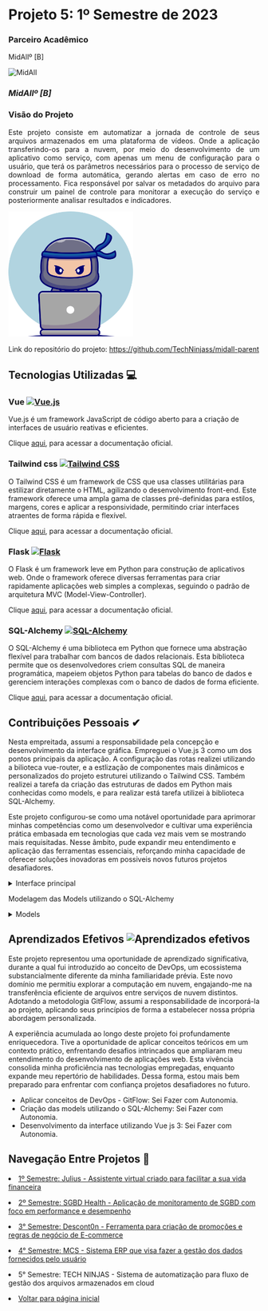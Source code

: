 # Projeto 5: 1º Semestre de 2023

### Parceiro Acadêmico

MidAllº [B] 

![MidAll](https://user-images.githubusercontent.com/79945984/225166828-fd8d6942-68e5-4c26-9466-06bc7b08e0d0.png)

### *MidAllº [B]*

### Visão do Projeto

<p align="justify">
Este projeto consiste em automatizar a jornada de controle de seus arquivos armazenados em uma plataforma de vídeos. Onde a aplicação  transferindo-os para a nuvem, por meio do desenvolvimento de um aplicativo como serviço, com apenas um menu de configuração para o usuário, que terá os parâmetros necessários para o processo de serviço de download de forma automática, gerando alertas em caso de erro no processamento. Fica responsável por salvar os metadados do arquivo para construir um painel de controle para monitorar a execução do serviço e posteriormente analisar resultados e indicadores.
</p>

[<img src ="https://github.com/TechNinjass/midall-parent/blob/main/docs/Images/logo-techNinjass.png" width="250" height="250"/>](https://github.com/TechNinjass/midall-parent "Tech Ninjas Repositório")


Link do repositório do projeto: https://github.com/TechNinjass/midall-parent

## Tecnologias Utilizadas 💻

### Vue [![Vue.js](https://img.shields.io/badge/Vue.js-%234FC08D.svg?style=for-the-badge&logo=vue.js&logoColor=white)](https://vuejs.org/)

Vue.js é um framework JavaScript de código aberto para a criação de interfaces de usuário reativas e eficientes.

Clique [aqui](https://vuejs.org/), para acessar a documentação oficial.

### Tailwind css  [![Tailwind CSS](https://img.shields.io/badge/Built_with-Tailwind_CSS-38B2AC?logo=tailwind-css&style=flat-square)](https://tailwindcss.com/)

O Tailwind CSS é um framework de CSS que usa classes utilitárias para estilizar diretamente o HTML, agilizando o desenvolvimento front-end. Este framework oferece uma ampla gama de classes pré-definidas para estilos, margens, cores e aplicar a responsividade, permitindo criar interfaces atraentes de forma rápida e flexível.

Clique [aqui](https://element-plus.org/), para acessar a documentação oficial.

### Flask [![Flask](https://img.shields.io/badge/Flask-%23000.svg?style=for-the-badge&logo=flask&logoColor=white)](http://flask.pocoo.org/)


O Flask é um framework leve em Python para construção de aplicativos web. Onde o framework oferece diversas ferramentas para criar rapidamente aplicações web simples a complexas, seguindo o padrão de arquitetura MVC (Model-View-Controller). 

Clique [aqui](https://flask.palletsprojects.com/en/2.3.x/), para acessar a documentação oficial.


### SQL-Alchemy [![SQL-Alchemy](https://img.shields.io/badge/SQL--Alchemy-%230D6A8F.svg?style=for-the-badge&logo=sqlalchemy&logoColor=white)](https://www.sqlalchemy.org/)

O SQL-Alchemy é uma biblioteca em Python que fornece uma abstração flexível para trabalhar com bancos de dados relacionais. Esta biblioteca permite que os desenvolvedores criem consultas SQL de maneira programática, mapeiem objetos Python para tabelas do banco de dados e gerenciem interações complexas com o banco de dados de forma eficiente.

Clique [aqui](https://docs.sqlalchemy.org/), para acessar a documentação oficial.


##  Contribuições Pessoais ✔

Nesta empreitada, assumi a responsabilidade pela concepção e desenvolvimento da interface gráfica. Empreguei o Vue.js 3 como um dos pontos principais da aplicação. A configuração das rotas realizei utilizando a bilioteca vue-router, e a estlização de componentes mais dinâmicos e personalizados do projeto estruturei utilizando o Tailwind CSS. Também realizei a tarefa da criação das estruturas de dados em Python mais conhecidas como models, e para realizar está tarefa utilizei à biblioteca SQL-Alchemy.

Este projeto configurou-se como uma notável oportunidade para aprimorar minhas competências como um desenvolvedor e cultivar uma experiência prática embasada em tecnologias que cada vez mais vem se mostrando mais requisitadas. Nesse âmbito, pude expandir meu entendimento e aplicação das ferramentas essenciais, reforçando minha capacidade de oferecer soluções inovadoras em possiveis novos futuros projetos desafiadores.

<details><summary>Interface principal</summary>
<img src="https://github.com/Borgarelli/Portfolio-Fatec/assets/79945984/e4cc6f49-8251-45cd-ae87-42ec1242909e">

> Essa é a interface principal da aplicação, onde utilizando toda a versatilidade do Vue, todos os elementos que a compõem estão componentizados e separados corretamente,e também otimizados e aplicados a coordenação de rotas utilizando o vue-router

```kotlin
<template>
  <div class="fundo">
    <div id="appView">
      <Cabecalho></Cabecalho>
      <div class="button-container">
        <router-link to="Configuracoes">
          <button class="my-button">
            <img src="../assets/config.png" alt="listagem" class="button-icon">
            <span class="button-text config">CONFIGURAÇÕES</span>
          </button>
        </router-link>
        <router-link to="tabela">
          <button class="my-button">
            <img src="../assets/listagem.png" alt="upload" class="button-icon">
            <span class="button-text">LISTAGEM DE ARQUIVOS</span>
          </button>
       </router-link>
        <router-link to="">
          <button class="my-button">
            <img src="../assets/grafico.png" alt="dashboard" class="button-icon">
            <span class="button-text config">DASHBOARD</span>
          </button>
       </router-link>
      </div>
      <video width="320" height="240" autoplay loop muted class="gif-ninja">
        <source src="../assets/gifDevNinja.mp4" type="video/mp4" />
      </video>
  </div>
</div>
</template>

<style scoped>
    .button-container {
        position: relative;
        height: 70vh;
        display: flex;
        justify-content: center;
        align-items: center;
        flex-direction: row;
        gap:200px;
    }

    .my-button {
        display: flex;
        flex-direction: column;
        align-items: center;
        justify-content: center;
        width: 300px;
        height: 310px;
        background-color: white;
        border-radius: 50px;
        color: white;
        font-size: 30px;
        font-weight: bold;
    }

    .my-button:hover {
      transform: scale(1.1);
      transition: 200ms linear;
    }

    .button-icon {
        width: 170px;
        height: 170px;
        padding-top: 40px;
    }

    .button-text {
        color: hwb(212 12% 38%);
        display: inline-block;
        white-space: wrap;
        padding-top: 20px;
        padding-right: 30px;
        padding-bottom: 30px;
        padding-left: 30px;
    }

    .fundo {
        position: absolute;
        background:  #B1D4E0;
        height: 100%;
        width: 100%;
    }

    .config {
      margin-top: 25px;
    }

    .gif-ninja {
      margin-left: 87%;
      margin-top: -4%;
      width: 12%;
    }
</style>

<script>
  import Cabecalho from '../components/Cabecalho.vue';
  export default {
    name: 'HomeView',

    components: {
      Cabecalho
    }
  }
</script> 
```
</details>

Modelagem das Models utilizando o SQL-Alchemy

<details><summary>Models</summary>

> Utilizando o SQL-Alchemy assim foram estruturadas as models para gerar nosso banco de dados, e apartir dele armazenar todos os dados e metadados exigidos.

```kotlin
from flaskr.db import db_instance

class Files(db_instance.Model):
    File_Id = db_instance.Column(db_instance.Integer, primary_key=True)
    Size_Files = db_instance.Column(db_instance.Integer, nullable=False)
    Format = db_instance.Column(db_instance.String(30), nullable=True)
    Name = db_instance.Column(db_instance.String(254), nullable=False)
    Date_Upload = db_instance.Column(db_instance.Date, nullable=False)
    Clouds_Fk = db_instance.Column(db_instance.Integer, db_instance.ForeignKey('cloud.Cloud_Id'))

class Network_Data(db_instance.Model):
    Network_Id = db_instance.Column(db_instance.Integer, primary_key=True)
    Speed_Upload = db_instance.Column(db_instance.Integer, nullable=False)
    Data_Used = db_instance.Column(db_instance.Date, nullable=False)
    Size_Files_Transf = db_instance.Column(db_instance.Integer, nullable=False)
    Time_Transfer = db_instance.Column(db_instance.Time, nullable=True)
    Data_Transfer = db_instance.Column(db_instance.Date, nullable=True)
    Cloud_Fk = db_instance.Column(db_instance.Integer, db_instance.ForeignKey('cloud.Cloud_Id'))

class Configuration(db_instance.Model):
    Config_Id = db_instance.Column(db_instance.Integer, primary_key=True)
    Limit_Size_Transfer = db_instance.Column(db_instance.Integer, nullable=True)
    Limit_Size_Files_Send = db_instance.Column(db_instance.Integer, nullable=True)
    Time_Start_Verify = db_instance.Column(db_instance.Time, nullable=False)
    Time_End_Verify = db_instance.Column(db_instance.Time, nullable=True)
    Interval_Verify_Files = db_instance.Column(db_instance.Time, nullable=False)
    Date_Update = db_instance.Column(db_instance.Date, nullable=False)
    Path_File_Origin = db_instance.Column(db_instance.String(254), nullable=True)
    Path_File_Destiny = db_instance.Column(db_instance.String(254), nullable=True)
    Cloud_Id = db_instance.Column(db_instance.Integer, db_instance.ForeignKey('cloud.Cloud_Id'), nullable=True)
    cloud = db_instance.relationship('Cloud', backref=db_instance.backref('configurations', lazy=True))

class Cloud(db_instance.Model):
    Cloud_Id = db_instance.Column(db_instance.Integer, primary_key=True)
    Url_Cloud_Destiny = db_instance.Column(db_instance.String(254), nullable=False)
    Url_Cloud_Origin = db_instance.Column(db_instance.String(254), nullable=False)
    Secret_Cloud_Origin = db_instance.Column(db_instance.String(254), nullable=False)
    Secret_Cloud_Destiny = db_instance.Column(db_instance.String(254), nullable=False)
    configurations = db_instance.relationship('Configuration', backref=db_instance.backref('cloud', lazy=True))
    network_data = db_instance.relationship('Network_Data', backref=db_instance.backref('cloud', lazy=True))
    files = db_instance.relationship('Files', backref=db_instance.backref('cloud', lazy=True))
```
</details>

## Aprendizados Efetivos ![Aprendizados efetivos](https://img.shields.io/badge/Aprendizados%20efetivos-100%25-brightgreen?style=for-the-badge)
Este projeto representou uma oportunidade de aprendizado significativa, durante a qual fui introduzido ao conceito de DevOps, um ecossistema substancialmente diferente da minha familiaridade prévia. Este novo domínio me permitiu explorar a computação em nuvem, engajando-me na transferência eficiente de arquivos entre serviços de nuvem distintos. Adotando a metodologia GitFlow, assumi a responsabilidade de incorporá-la ao projeto, aplicando seus princípios de forma a estabelecer nossa própria abordagem personalizada.

A experiência acumulada ao longo deste projeto foi profundamente enriquecedora. Tive a oportunidade de aplicar conceitos teóricos em um contexto prático, enfrentando desafios intrincados que ampliaram meu entendimento do desenvolvimento de aplicações web. Esta vivência consolida minha proficiência nas tecnologias empregadas, enquanto expande meu repertório de habilidades. Dessa forma, estou mais bem preparado para enfrentar com confiança projetos desafiadores no futuro.

- Aplicar conceitos de DevOps - GitFlow: Sei Fazer com Autonomia.
- Criação das models utilizando o SQL-Alchemy: Sei Fazer com Autonomia.
- Desenvolvimento da interface utilizando Vue js 3: Sei Fazer com Autonomia. 

## Navegação Entre Projetos :link:
 
<p align="justify" style="font-family:roboto;"><li><a href="https://github.com/Borgarelli/Portfolio-Fatec/blob/main/Julius.md"> 1º Semestre: Julius - Assistente virtual criado para facilitar a sua vida financeira</a></li></p>
<p align="justify" style="font-family:roboto;"><li><a href="https://github.com/Borgarelli/Portfolio-Fatec/blob/main/SGBD_Health.md"> 2º Semestre: SGBD Health - Aplicação de monitoramento de SGBD com foco em performance e desempenho</a></li></p>
<p align="justify" style="font-family:roboto;"><li><a href="https://github.com/Borgarelli/Portfolio-Fatec/blob/main/Descont0n.md"> 3° Semestre: Descont0n - Ferramenta para criação de promoções e regras de negócio de E-commerce</a></li></p>
<p align="justify" style="font-family:roboto;"><li><a href="https://github.com/Borgarelli/Portfolio-Fatec/blob/main/MCS.md"> 4° Semestre: MCS - Sistema ERP que visa fazer a gestão dos dados fornecidos pelo usuário</a></li></p>
<p align="justify" style="font-family:roboto;"><li> 5° Semestre: TECH NINJAS - Sistema de automatização para fluxo de gestão dos arquivos armazenados em cloud
<p align="justify" style="font-family:roboto;"><li><a href="https://github.com/Borgarelli/Portfolio-Fatec/blob/main/README.md"> Voltar para página inicial</a></li></p>
